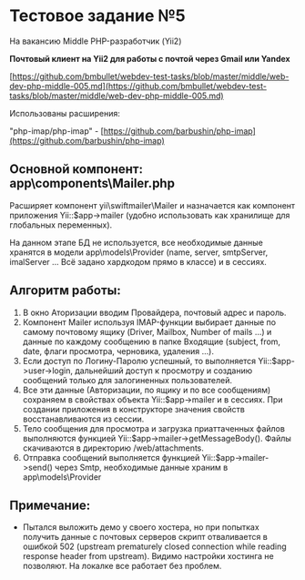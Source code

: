 # Тестовое задание №5

На вакансию Middle PHP-разработчик (Yii2)

**Почтовый клиент на Yii2 для работы с почтой через Gmail или Yandex** 

[https://github.com/bmbullet/webdev-test-tasks/blob/master/middle/web-dev-php-middle-005.md](https://github.com/bmbullet/webdev-test-tasks/blob/master/middle/web-dev-php-middle-005.md)

Использованы расширения:

"php-imap/php-imap" - [https://github.com/barbushin/php-imap](https://github.com/barbushin/php-imap)


## Основной компонент: app\components\Mailer.php
Расширяет компонент yii\swiftmailer\Mailer и назначается как компонент приложения Yii::$app->mailer (удобно использовать как хранилище для глобальных переменных).

На данном этапе БД не используется, все необходимые данные хранятся в модели app\models\Provider (name, server, smtpServer, imalServer ... Всё задано хардкодом прямо в классе) и в сессиях.

## Алгоритм работы:
1. В окно Аторизации вводим Провайдера, почтовый адрес и пароль.
2. Компонент Mailer используя IMAP-функции выбирает данные по самому почтовому ящику (Driver, Mailbox, Number of mails ...) и данные по каждому сообщению в папке Входящие (subject, from, date, флаги просмотра, черновика, удаления ...). 
3. Если доступ по Логину-Паролю успешный, то выполняется Yii::$app->user->login, дальнейший доступ к просмотру и созданию сообщений только для залогиненных пользователей.
4. Все эти данные (Авторизации, по ящику и по все сообщениям) сохраняем в свойствах объекта Yii::$app->mailer и в сессиях. При создании приложения в конструкторе значения свойств восстанавливаются из сессии.
5. Тело сообщения для просмотра и загрузка приаттаченных файлов выполняются функцией Yii::$app->mailer->getMessageBody(). Файлы скачиваются в директорию /web/attachments.
6. Отправка сообщений выполняется функцией Yii::$app->mailer->send() через Smtp, необходимые данные храним в app\models\Provider

## Примечание:
- Пытался выложить демо у своего хостера, но при попытках получить данные с почтовых серверов скрипт отваливается в ошибкой 502 (upstream prematurely closed connection while reading response header from upstream). Видимо настройки хостинга не позволяют. На локалке все работает без проблем.
